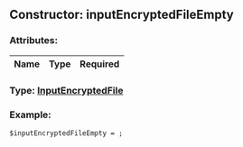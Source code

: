 ## Constructor: inputEncryptedFileEmpty  

### Attributes:

| Name     |    Type       | Required |
|----------|:-------------:|---------:|


### Type: [InputEncryptedFile](../types/InputEncryptedFile.md)

### Example:


```
$inputEncryptedFileEmpty = ;
```